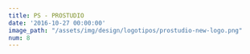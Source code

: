 ```yaml
---
title: PS - PROSTUDIO
date: '2016-10-27 00:00:00'
image_path: "/assets/img/design/logotipos/prostudio-new-logo.png"
num: 8
---
```

